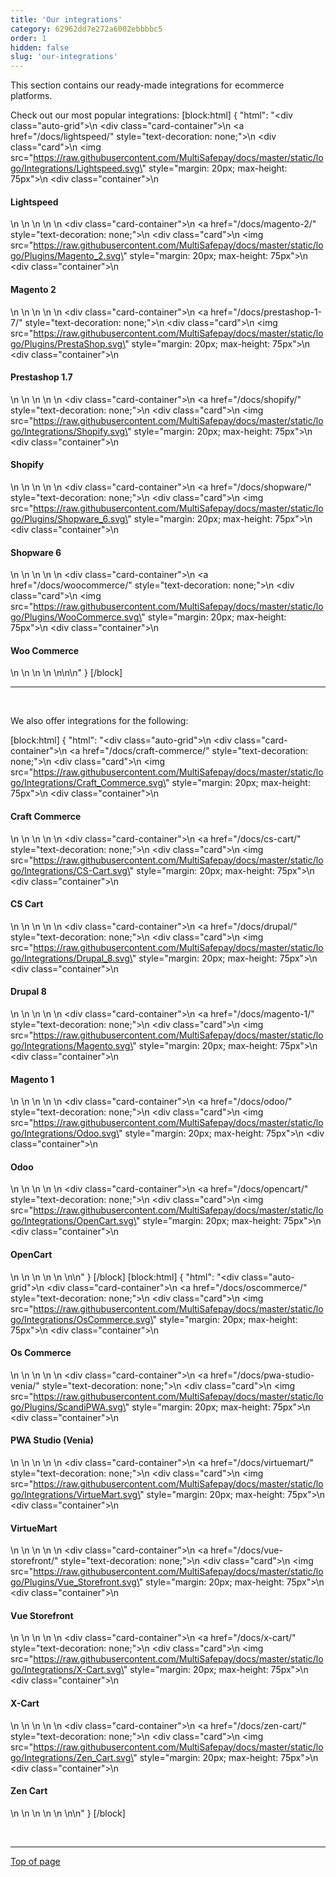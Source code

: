 ```yaml
---
title: 'Our integrations'
category: 62962dd7e272a6002ebbbbc5
order: 1
hidden: false
slug: 'our-integrations'
---
```

This section contains our ready-made integrations for ecommerce platforms. 

Check out our most popular integrations:
[block:html]
{
  "html": "<div class=\"auto-grid\">\n    <div class=\"card-container\">\n        <a href=\"/docs/lightspeed/\" style=\"text-decoration: none;\">\n            <div class=\"card\">\n                <img src=\"https://raw.githubusercontent.com/MultiSafepay/docs/master/static/logo/Integrations/Lightspeed.svg\" style=\"margin: 20px; max-height: 75px\">\n                <div class=\"container\">\n                    <h4><b>Lightspeed</b></h4>\n                </div>\n            </div>\n        </a>\n    </div>\n    <div class=\"card-container\">\n        <a href=\"/docs/magento-2/\" style=\"text-decoration: none;\">\n            <div class=\"card\">\n                <img src=\"https://raw.githubusercontent.com/MultiSafepay/docs/master/static/logo/Plugins/Magento_2.svg\" style=\"margin: 20px; max-height: 75px\">\n                <div class=\"container\">\n                    <h4><b>Magento 2</b></h4>\n                </div>\n            </div>\n        </a>\n    </div>\n    <div class=\"card-container\">\n        <a href=\"/docs/prestashop-1-7/\" style=\"text-decoration: none;\">\n            <div class=\"card\">\n                <img src=\"https://raw.githubusercontent.com/MultiSafepay/docs/master/static/logo/Plugins/PrestaShop.svg\" style=\"margin: 20px; max-height: 75px\">\n                <div class=\"container\">\n                    <h4><b>Prestashop 1.7</b></h4>\n                </div>\n            </div>\n        </a>\n    </div>\n    <div class=\"card-container\">\n        <a href=\"/docs/shopify/\" style=\"text-decoration: none;\">\n            <div class=\"card\">\n                <img src=\"https://raw.githubusercontent.com/MultiSafepay/docs/master/static/logo/Integrations/Shopify.svg\" style=\"margin: 20px; max-height: 75px\">\n                <div class=\"container\">\n                    <h4><b>Shopify</b></h4>\n                </div>\n            </div>\n        </a>\n    </div>\n    <div class=\"card-container\">\n        <a href=\"/docs/shopware/\" style=\"text-decoration: none;\">\n            <div class=\"card\">\n                <img src=\"https://raw.githubusercontent.com/MultiSafepay/docs/master/static/logo/Plugins/Shopware_6.svg\" style=\"margin: 20px; max-height: 75px\">\n                <div class=\"container\">\n                    <h4><b>Shopware 6</b></h4>\n                </div>\n            </div>\n        </a>\n    </div>\n    <div class=\"card-container\">\n        <a href=\"/docs/woocommerce/\" style=\"text-decoration: none;\">\n            <div class=\"card\">\n                <img src=\"https://raw.githubusercontent.com/MultiSafepay/docs/master/static/logo/Plugins/WooCommerce.svg\" style=\"margin: 20px; max-height: 75px\">\n                <div class=\"container\">\n                    <h4><b>Woo Commerce</b></h4>\n                </div>\n            </div>\n        </a>\n    </div>\n</div>\n\n<style>\n\nb {\n  color: #384248 !important;\n}\n  \n.auto-grid {\n  --auto-grid-min-size: 200px;\n  \n  display: grid;\n  grid-template-columns: repeat(auto-fill, minmax(var(--auto-grid-min-size), 1fr));\n  grid-gap: 1rem;\n}\n\n/* Style the cards */\n.card-container {\n  box-shadow: 0 4px 8px 0 rgba(0, 0, 0, 0.2); /* this adds the \"card\" effect */\n  padding: 16px;\n  text-align: center;\n  background-color: #fff;\n  border-radius: 5px;\n}\n\n.card-container:hover {\n  box-shadow: 0 8px 16px 0 rgba(0,0,0,0.2);\n}\n\n</style>"
}
[/block]

---

<br>

We also offer integrations for the following:
<br>

[block:html]
{
  "html": "<div class=\"auto-grid\">\n    <div class=\"card-container\">\n        <a href=\"/docs/craft-commerce/\" style=\"text-decoration: none;\">\n            <div class=\"card\">\n                <img src=\"https://raw.githubusercontent.com/MultiSafepay/docs/master/static/logo/Integrations/Craft_Commerce.svg\" style=\"margin: 20px; max-height: 75px\">\n                <div class=\"container\">\n                    <h4><b>Craft Commerce</b></h4>\n                </div>\n            </div>\n        </a>\n    </div>\n    <div class=\"card-container\">\n        <a href=\"/docs/cs-cart/\" style=\"text-decoration: none;\">\n            <div class=\"card\">\n                <img src=\"https://raw.githubusercontent.com/MultiSafepay/docs/master/static/logo/Integrations/CS-Cart.svg\" style=\"margin: 20px; max-height: 75px\">\n                <div class=\"container\">\n                    <h4><b>CS Cart</b></h4>\n                </div>\n            </div>\n        </a>\n    </div>\n    <div class=\"card-container\">\n        <a href=\"/docs/drupal/\" style=\"text-decoration: none;\">\n            <div class=\"card\">\n                <img src=\"https://raw.githubusercontent.com/MultiSafepay/docs/master/static/logo/Integrations/Drupal_8.svg\" style=\"margin: 20px; max-height: 75px\">\n                <div class=\"container\">\n                    <h4><b>Drupal 8</b></h4>\n                </div>\n            </div>\n        </a>\n    </div>\n    <div class=\"card-container\">\n        <a href=\"/docs/magento-1/\" style=\"text-decoration: none;\">\n            <div class=\"card\">\n                <img src=\"https://raw.githubusercontent.com/MultiSafepay/docs/master/static/logo/Integrations/Magento.svg\" style=\"margin: 20px; max-height: 75px\">\n                <div class=\"container\">\n                    <h4><b>Magento 1</b></h4>\n                </div>\n            </div>\n        </a>\n    </div>\n    <div class=\"card-container\">\n        <a href=\"/docs/odoo/\" style=\"text-decoration: none;\">\n            <div class=\"card\">\n                <img src=\"https://raw.githubusercontent.com/MultiSafepay/docs/master/static/logo/Integrations/Odoo.svg\" style=\"margin: 20px; max-height: 75px\">\n                <div class=\"container\">\n                    <h4><b>Odoo</b></h4>\n                </div>\n            </div>\n        </a>\n    </div>\n    <div class=\"card-container\">\n        <a href=\"/docs/opencart/\" style=\"text-decoration: none;\">\n            <div class=\"card\">\n                <img src=\"https://raw.githubusercontent.com/MultiSafepay/docs/master/static/logo/Integrations/OpenCart.svg\" style=\"margin: 20px; max-height: 75px\">\n                <div class=\"container\">\n                    <h4><b>OpenCart</b></h4>\n                </div>\n            </div>\n        </a>\n    </div>\n </div>\n\n<style>\n\nb {\n  color: #384248 !important;\n}\n  \n.auto-grid {\n  --auto-grid-min-size: 120px;\n  \n  display: grid;\n  grid-template-columns: repeat(auto-fill, minmax(var(--auto-grid-min-size), 1fr));\n  grid-gap: 1rem;\n}\n\n/* Style the cards */\n.card-container {\n  box-shadow: 0 4px 8px 0 rgba(0, 0, 0, 0.2); /* this adds the \"card\" effect */\n  padding: 16px;\n  text-align: center;\n  background-color: #fff;\n  border-radius: 5px;\n}\n\n.card-container:hover {\n  box-shadow: 0 8px 16px 0 rgba(0,0,0,0.2);\n}\n\n</style>"
}
[/block]
[block:html]
{
  "html": "<div class=\"auto-grid\">\n    <div class=\"card-container\">\n        <a href=\"/docs/oscommerce/\" style=\"text-decoration: none;\">\n            <div class=\"card\">\n                <img src=\"https://raw.githubusercontent.com/MultiSafepay/docs/master/static/logo/Integrations/OsCommerce.svg\" style=\"margin: 20px; max-height: 75px\">\n                <div class=\"container\">\n                    <h4><b>Os Commerce</b></h4>\n                </div>\n            </div>\n        </a>\n    </div>\n    <div class=\"card-container\">\n        <a href=\"/docs/pwa-studio-venia/\" style=\"text-decoration: none;\">\n            <div class=\"card\">\n                <img src=\"https://raw.githubusercontent.com/MultiSafepay/docs/master/static/logo/Plugins/ScandiPWA.svg\" style=\"margin: 20px; max-height: 75px\">\n                <div class=\"container\">\n                    <h4><b>PWA Studio (Venia)</b></h4>\n                </div>\n            </div>\n        </a>\n    </div>\n    <div class=\"card-container\">\n        <a href=\"/docs/virtuemart/\" style=\"text-decoration: none;\">\n            <div class=\"card\">\n                <img src=\"https://raw.githubusercontent.com/MultiSafepay/docs/master/static/logo/Integrations/VirtueMart.svg\" style=\"margin: 20px; max-height: 75px\">\n                <div class=\"container\">\n                    <h4><b>VirtueMart</b></h4>\n                </div>\n            </div>\n        </a>\n    </div>\n    <div class=\"card-container\">\n        <a href=\"/docs/vue-storefront/\" style=\"text-decoration: none;\">\n            <div class=\"card\">\n                <img src=\"https://raw.githubusercontent.com/MultiSafepay/docs/master/static/logo/Plugins/Vue_Storefront.svg\" style=\"margin: 20px; max-height: 75px\">\n                <div class=\"container\">\n                    <h4><b>Vue Storefront</b></h4>\n                </div>\n            </div>\n        </a>\n    </div>\n    <div class=\"card-container\">\n        <a href=\"/docs/x-cart/\" style=\"text-decoration: none;\">\n            <div class=\"card\">\n                <img src=\"https://raw.githubusercontent.com/MultiSafepay/docs/master/static/logo/Integrations/X-Cart.svg\" style=\"margin: 20px; max-height: 75px\">\n                <div class=\"container\">\n                    <h4><b>X-Cart</b></h4>\n                </div>\n            </div>\n        </a>\n    </div>\n    <div class=\"card-container\">\n        <a href=\"/docs/zen-cart/\" style=\"text-decoration: none;\">\n            <div class=\"card\">\n                <img src=\"https://raw.githubusercontent.com/MultiSafepay/docs/master/static/logo/Integrations/Zen_Cart.svg\" style=\"margin: 20px; max-height: 75px\">\n                <div class=\"container\">\n                    <h4><b>Zen Cart</b></h4>\n                </div>\n            </div>\n        </a>\n    </div>\n </div>\n\n<style>\n\nb {\n  color: #384248 !important;\n}\n  \n.auto-grid {\n  --auto-grid-min-size: 120px;\n  \n  display: grid;\n  grid-template-columns: repeat(auto-fill, minmax(var(--auto-grid-min-size), 1fr));\n  grid-gap: 1rem;\n}\n\n/* Style the cards */\n.card-container {\n  box-shadow: 0 4px 8px 0 rgba(0, 0, 0, 0.2); /* this adds the \"card\" effect */\n  padding: 16px;\n  text-align: center;\n  background-color: #fff;\n  border-radius: 5px;\n}\n\n.card-container:hover {\n  box-shadow: 0 8px 16px 0 rgba(0,0,0,0.2);\n}\n\n</style>"
}
[/block]

<br>

---

[Top of page](#)